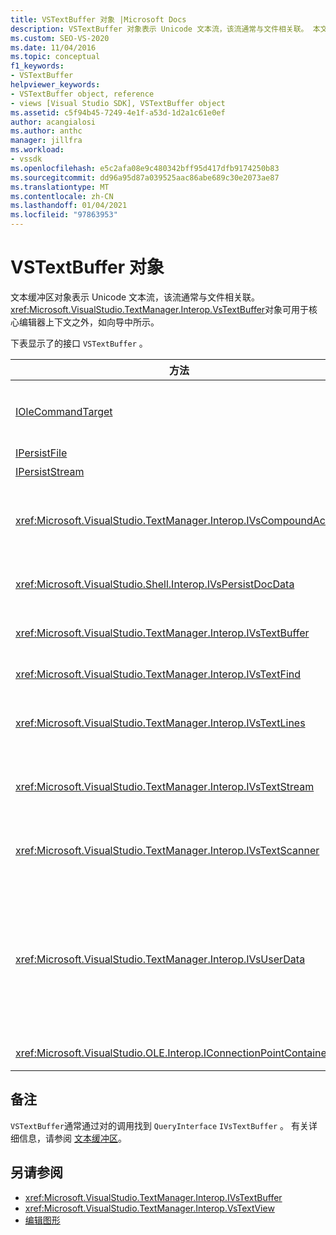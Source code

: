 ```yaml
---
title: VSTextBuffer 对象 |Microsoft Docs
description: VSTextBuffer 对象表示 Unicode 文本流，该流通常与文件相关联。 本文列出了 VSTextBuffer 的接口。
ms.custom: SEO-VS-2020
ms.date: 11/04/2016
ms.topic: conceptual
f1_keywords:
- VSTextBuffer
helpviewer_keywords:
- VSTextBuffer object, reference
- views [Visual Studio SDK], VSTextBuffer object
ms.assetid: c5f94b45-7249-4e1f-a53d-1d2a1c61e0ef
author: acangialosi
ms.author: anthc
manager: jillfra
ms.workload:
- vssdk
ms.openlocfilehash: e5c2afa08e9c480342bff95d417dfb9174250b83
ms.sourcegitcommit: dd96a95d87a039525aac86abe689c30e2073ae87
ms.translationtype: MT
ms.contentlocale: zh-CN
ms.lasthandoff: 01/04/2021
ms.locfileid: "97863953"
---
```

# <a name="vstextbuffer-object"></a>VSTextBuffer 对象
文本缓冲区对象表示 Unicode 文本流，该流通常与文件相关联。 <xref:Microsoft.VisualStudio.TextManager.Interop.VsTextBuffer>对象可用于核心编辑器上下文之外，如向导中所示。

 下表显示了的接口 `VSTextBuffer` 。

|方法|说明|
|------------|-----------------|
|[IOleCommandTarget](/windows/desktop/api/docobj/nn-docobj-iolecommandtarget)|标准 OLE 接口。 用于在缓冲区中进行撤消/重做处理。|
|[IPersistFile](/windows/desktop/api/objidl/nn-objidl-ipersistfile)|标准 OLE 接口。|
|[IPersistStream](/windows/desktop/api/objidl/nn-objidl-ipersiststream)|标准 OLE 接口。|
|<xref:Microsoft.VisualStudio.TextManager.Interop.IVsCompoundAction>|启用 (的 "组合" 操作，即在单个 "撤消/重做" 单元中分组) 的操作。|
|<xref:Microsoft.VisualStudio.Shell.Interop.IVsPersistDocData>|启用由文本缓冲区管理的文档数据的持久性。|
|<xref:Microsoft.VisualStudio.TextManager.Interop.IVsTextBuffer>|提供基本服务;由许多客户端使用。|
|<xref:Microsoft.VisualStudio.TextManager.Interop.IVsTextFind>|用于搜索缓冲区。|
|<xref:Microsoft.VisualStudio.TextManager.Interop.IVsTextLines>|使用二维坐标提供读写功能。 继承自 `IVsTextBuffer`。|
|<xref:Microsoft.VisualStudio.TextManager.Interop.IVsTextStream>|使用一维坐标提供读写功能。 继承自 `IVsTextBuffer`。|
|<xref:Microsoft.VisualStudio.TextManager.Interop.IVsTextScanner>|为缓冲区中的文本提供快速、面向流的顺序访问。|
|<xref:Microsoft.VisualStudio.TextManager.Interop.IVsUserData>|提供对属性的泛型集合的访问。 最重要的属性是缓冲区的名称或名字对象。 可以通过创建 GUID 并将其用作密钥，在缓冲区中存储你自己的随机数据。|
|<xref:Microsoft.VisualStudio.OLE.Interop.IConnectionPointContainer>|支持事件的连接点。|

## <a name="remarks"></a>备注
 `VSTextBuffer`通常通过对的调用找到 `QueryInterface` `IVsTextBuffer` 。 有关详细信息，请参阅 [文本缓冲区](/previous-versions/visualstudio/visual-studio-2015/extensibility/accessing-the-text-buffer-by-using-the-legacy-api?preserve-view=true&view=vs-2015)。

## <a name="see-also"></a>另请参阅
- <xref:Microsoft.VisualStudio.TextManager.Interop.IVsTextBuffer>
- <xref:Microsoft.VisualStudio.TextManager.Interop.VsTextView>
- [编辑图形](https://www.microsoft.com/download/details.aspx?id=55984)